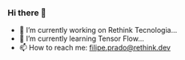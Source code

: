 ### Hi there 👋


- 🔭 I’m currently working on Rethink Tecnologia...
- 🌱 I’m currently learning Tensor Flow...
- 📫 How to reach me: filipe.prado@rethink.dev

